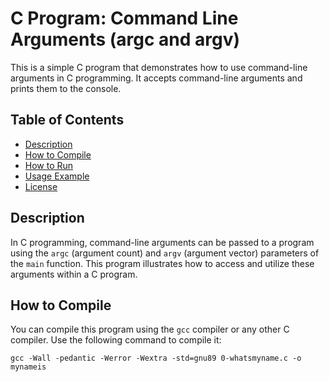 # C Program: Command Line Arguments (argc and argv)

This is a simple C program that demonstrates how to use command-line arguments in C programming. It accepts command-line arguments and prints them to the console.

## Table of Contents

- [Description](#description)
- [How to Compile](#how-to-compile)
- [How to Run](#how-to-run)
- [Usage Example](#usage-example)
- [License](#license)

## Description

In C programming, command-line arguments can be passed to a program using the `argc` (argument count) and `argv` (argument vector) parameters of the `main` function. This program illustrates how to access and utilize these arguments within a C program.

## How to Compile

You can compile this program using the `gcc` compiler or any other C compiler. Use the following command to compile it:

```shell
gcc -Wall -pedantic -Werror -Wextra -std=gnu89 0-whatsmyname.c -o mynameis



